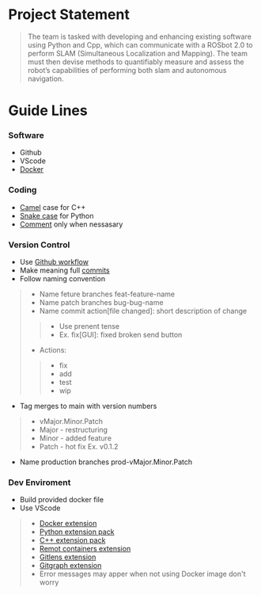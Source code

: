 # Project Statement
> The team is tasked with developing and enhancing existing software using Python and Cpp, which can communicate with a ROSbot 2.0 to perform SLAM (Simultaneous Localization and Mapping). The team must then devise methods to quantifiably measure and assess the robot’s capabilities of performing both slam and autonomous navigation.
# Guide Lines
### Software
- Github
- VScode
- [Docker](https://www.youtube.com/watch?v=5RQbdMn04Oc)
### Coding
- [Camel](https://www.youtube.com/watch?v=vWfR0QrV4cY) case for C++
- [Snake case](https://www.youtube.com/watch?v=vWfR0QrV4cY) for Python
- [Comment](https://www.youtube.com/watch?v=ZpFwlwt7PNo) only when nessasary
### Version Control
- Use [Github workflow](https://www.youtube.com/watch?v=gW6dFpTMk8s)
- Make meaning full [commits]()
- Follow naming convention
> - Name feture branches feat-feature-name
> - Name patch branches bug-bug-name
> - Name commit action[file changed]: short description of change
>> - Use prenent tense
>> - Ex. fix[GUI]: fixed broken send button
> - Actions:
>> - fix
>> - add
>> - test
>> - wip
- Tag merges to main with version numbers 
> - vMajor.Minor.Patch
> - Major - restructuring
> - Minor - added feature
> - Patch - hot fix
> Ex. v0.1.2
- Name production branches prod-vMajor.Minor.Patch
### Dev Enviroment
- Build provided docker file
- Use VScode
> - [Docker extension](https://marketplace.visualstudio.com/items?itemName=ms-azuretools.vscode-docker)
> - [Python extension pack](https://marketplace.visualstudio.com/items?itemName=LeoJhonSong.python-extension-pack)
> - [C++ extension pack](https://marketplace.visualstudio.com/items?itemName=franneck94.vscode-c-cpp-dev-extension-pack)
> - [Remot containers extension](https://marketplace.visualstudio.com/items?itemName=ms-vscode-remote.remote-containers)
> - [Gitlens extension](https://marketplace.visualstudio.com/items?itemName=eamodio.gitlens)
> - [Gitgraph extension](https://marketplace.visualstudio.com/items?itemName=mhutchie.git-graph)
> - Error messages may apper when not using Docker image don't worry
